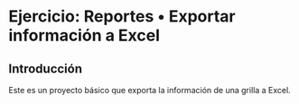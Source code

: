# Ejercicio: Reportes •	Exportar información a Excel 

## Introducción
Este es un proyecto básico que exporta la información de una grilla a Excel. 
